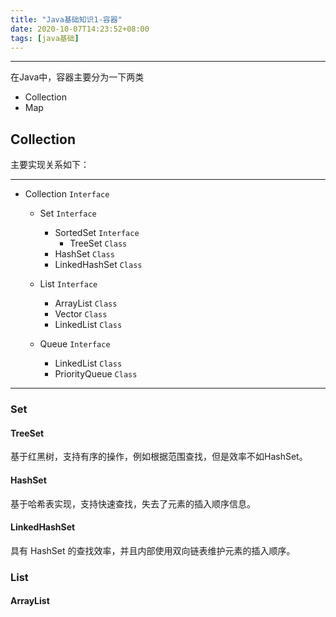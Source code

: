 ```yaml
---
title: "Java基础知识1-容器"
date: 2020-10-07T14:23:52+08:00
tags: [java基础]
---
```


---
<!--more-->
在Java中，容器主要分为一下两类
- Collection
- Map


## Collection

主要实现关系如下：

---
- Collection `Interface`
    - Set `Interface`
        - SortedSet `Interface`
            - TreeSet `Class`
        - HashSet `Class`
        - LinkedHashSet `Class`
        
    - List `Interface`
        - ArrayList `Class`
        - Vector `Class`
        - LinkedList `Class`
    - Queue `Interface`
        - LinkedList `Class`
        - PriorityQueue `Class`
---

### Set

#### TreeSet

基于红黑树，支持有序的操作，例如根据范围查找，但是效率不如HashSet。

#### HashSet

基于哈希表实现，支持快速查找，失去了元素的插入顺序信息。

#### LinkedHashSet

具有 HashSet 的查找效率，并且内部使用双向链表维护元素的插入顺序。

### List

#### ArrayList
